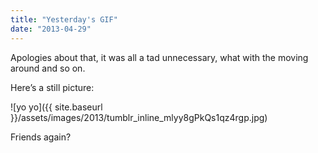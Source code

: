 ```yaml
---
title: "Yesterday's GIF"
date: "2013-04-29"
---
```


Apologies about that, it was all a tad unnecessary, what with the moving around and so on.

Here’s a still picture:

![yo yo]({{ site.baseurl }}/assets/images/2013/tumblr_inline_mlyy8gPkQs1qz4rgp.jpg)

Friends again?

